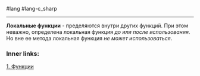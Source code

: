 #lang #lang-c_sharp 

---
**Локальные функции** - пределяются внутри других функций. 
При этом неважно, определена локальная функция *до или после использования*. 
Но вне ее метода локальная функция *не может использоваться*.

### Inner links:
[1. Функции](1.%20Languages/C-sharp/0.%20Введение/2.%20Функции/1.%20Функции.md)
